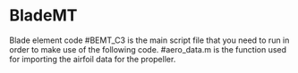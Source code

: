 # BladeMT
Blade element code
#BEMT_C3 is the main script file that you need to run in order to make use of the following code.
#aero_data.m is the function used for importing the airfoil data for the propeller.
